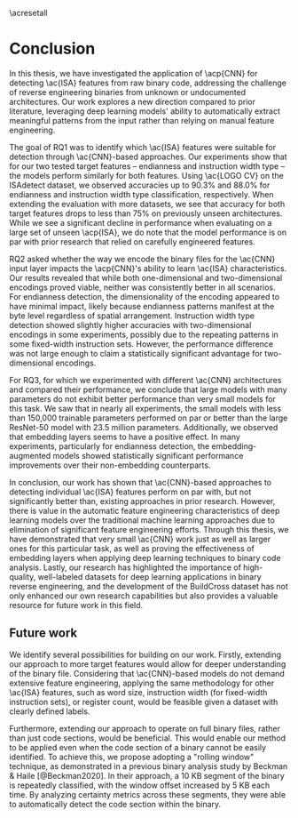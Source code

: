\acresetall

# Conclusion

In this thesis, we have investigated the application of \acp{CNN} for detecting \ac{ISA} features from raw binary code, addressing the challenge of reverse engineering binaries from unknown or undocumented architectures. Our work explores a new direction compared to prior literature, leveraging deep learning models' ability to automatically extract meaningful patterns from the input rather than relying on manual feature engineering.

The goal of RQ1 was to identify which \ac{ISA} features were suitable for detection through \ac{CNN}-based approaches. Our experiments show that for our two tested target features – endianness and instruction width type – the models perform similarly for both features. Using \ac{LOGO CV} on the ISAdetect dataset, we observed accuracies up to 90.3% and 88.0% for endianness and instruction width type classification, respectively. When extending the evaluation with more datasets, we see that accuracy for both target features drops to less than 75% on previously unseen architectures. While we see a significant decline in performance when evaluating on a large set of unseen \acp{ISA}, we do note that the model performance is on par with prior research that relied on carefully engineered features.

RQ2 asked whether the way we encode the binary files for the \ac{CNN} input layer impacts the \acp{CNN}'s ability to learn \ac{ISA} characteristics. Our results revealed that while both one-dimensional and two-dimensional encodings proved viable, neither was consistently better in all scenarios. For endianness detection, the dimensionality of the encoding appeared to have minimal impact, likely because endianness patterns manifest at the byte level regardless of spatial arrangement. Instruction width type detection showed slightly higher accuracies with two-dimensional encodings in some experiments, possibly due to the repeating patterns in some fixed-width instruction sets. However, the performance difference was not large enough to claim a statistically significant advantage for two-dimensional encodings.

For RQ3, for which we experimented with different \ac{CNN} architectures and compared their performance, we conclude that large models with many parameters do not exhibit better performance than very small models for this task. We saw that in nearly all experiments, the small models with less than 150,000 trainable parameters performed on par or better than the large ResNet-50 model with 23.5 million parameters. Additionally, we observed that embedding layers seems to have a positive effect. In many experiments, particularly for endianness detection, the embedding-augmented models showed statistically significant performance improvements over their non-embedding counterparts.

In conclusion, our work has shown that \ac{CNN}-based approaches to detecting individual \ac{ISA} features perform on par with, but not significantly better than, existing approaches in prior research. However, there is value in the automatic feature engineering characteristics of deep learning models over the traditional machine learning approaches due to elimination of significant feature engineering efforts. Through this thesis, we have demonstrated that very small \ac{CNN} work just as well as larger ones for this particular task, as well as proving the effectiveness of embedding layers when applying deep learning techniques to binary code analysis. Lastly, our research has highlighted the importance of high-quality, well-labeled datasets for deep learning applications in binary reverse engineering, and the development of the BuildCross dataset has not only enhanced our own research capabilities but also provides a valuable resource for future work in this field.

## Future work

We identify several possibilities for building on our work. Firstly, extending our approach to more target features would allow for deeper understanding of the binary file. Considering that \ac{CNN}-based models do not demand extensive feature engineering, applying the same methodology for other \ac{ISA} features, such as word size, instruction width (for fixed-width instruction sets), or register count, would be feasible given a dataset with clearly defined labels.

Furthermore, extending our approach to operate on full binary files, rather than just code sections, would be beneficial. This would enable our method to be applied even when the code section of a binary cannot be easily identified. To achieve this, we propose adopting a "rolling window" technique, as demonstrated in a previous binary analysis study by Beckman & Haile [@Beckman2020]. In their approach, a 10 KB segment of the binary is repeatedly classified, with the window offset increased by 5 KB each time. By analyzing certainty metrics across these segments, they were able to automatically detect the code section within the binary.

